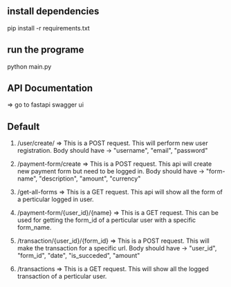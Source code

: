 ## install dependencies
pip install -r requirements.txt

## run the programe
python main.py


## API Documentation
=> go to fastapi swagger ui

## Default

1. /user/create/ => This is a POST request. This will perform new user registration. 
    Body should have -> "username", "email", "password"
    

2. /payment-form/create => This is a POST request. This api will create new payment form but need to be logged in.
    Body should have -> "form-name", "description", "amount", "currency"
    

3. /get-all-forms => This is a GET request. This api will show all the form of a perticular logged in user.

4. /payment-form/{user_id}/{name} => This is a GET request. This can be used for getting the form_id of a perticular user with a specific form_name.

5. /transaction/{user_id}/{form_id} => This is a POST request. This will make the transaction for a specific url.
     Body should have -> "user_id", "form_id", "date", "is_succeded", "amount"

6. /transactions => This is a GET request. This will show all the logged transaction of a perticular user.
